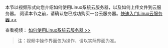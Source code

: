 本节以视频形式向您介绍如何使用Linux系统云服务器，以及如何上传文件到云服务器。
阅读本节之前，请确认您已成功购买一台云服务器。[快速入门Linux云服务器 >>](https://www.qcloud.com/document/product/213/2936)

查看视频：
[如何使用Linux系统云服务器 >>](https://www.qcloud.com/course/detail/36)

> 注：视频中操作界面仅为操作，请以实际界面为准。